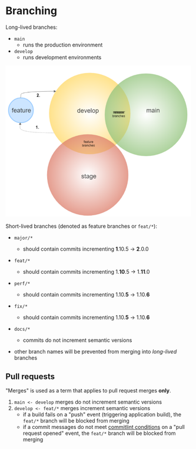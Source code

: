 # Branching

Long-lived branches:

* `main`
  - runs the production environment
* `develop`
  - runs development environments

![Branching strategy](/docs/assets/branching.png)

Short-lived branches (denoted as feature branches or `feat/*`):

* `major/*`
  - should contain commits incrementing **1**.10.5 -> **2**.0.0
* `feat/*`
  - should contain commits incrementing 1.**10**.5 -> 1.**11**.0
* `perf/*`
  - should contain commits incrementing 1.10.**5** -> 1.10.**6**
* `fix/*`
  - should contain commits incrementing 1.10.**5** -> 1.10.**6**
* `docs/*`
  - commits do not increment semantic versions

* other branch names will be prevented from merging into *long-lived* branches 

## Pull requests

"Merges" is used as a term that applies to pull request merges **only**.

1. `main <- develop` merges do not increment semantic versions
2. `develop <- feat/*` merges increment semantic versions
   - if a build fails on a "push" event (triggering application build), the `feat/*` branch will be blocked from merging
   - if a commit messages do not meet [commitlint conditions](https://github.com/conventional-changelog/commitlint/tree/master/%40commitlint/config-conventional) on a "pull request opened" event, the `feat/*` branch will be blocked from merging
